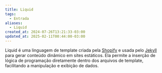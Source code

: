 ```yaml
---
title: Liquid
tags:
  - Entrada
aliases:
  - Liquid
created_at: 2024-07-26T13:21:33-03:00
updated_at: 2025-02-11T00:44:00-03:00
---
```


Liquid é uma linguagem de template criada pela [Shopify](Shopify.md) e usada pelo [Jekyll](../../10/entrada/Jekyll.md) para gerar conteúdo dinâmico em sites estáticos. Ela permite a inserção de lógica de programação diretamente dentro dos arquivos de template, facilitando a manipulação e exibição de dados.